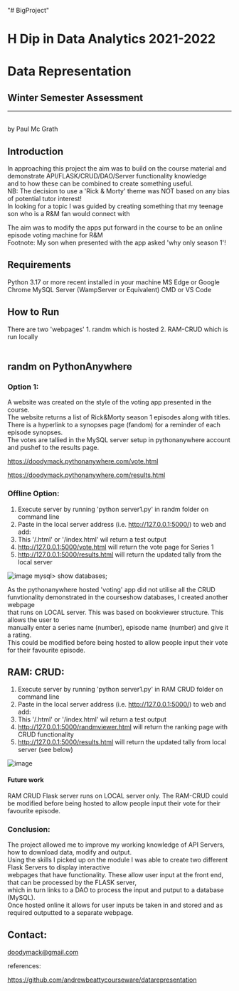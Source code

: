 "# BigProject"  

# H Dip in Data Analytics 2021-2022
# Data Representation
## Winter Semester Assessment
***
<br>
by Paul Mc Grath


## Introduction

In approaching this project the aim was to build on the course material and demonstrate API/FLASK/CRUD/DAO/Server functionality knowledge <br> 
and to how these can be combined to create something useful. <br>
NB: The decision to use a 'Rick & Morty' theme was NOT based on any bias of potential tutor interest! <br>
In looking for a topic I was guided by creating something that my teenage son who is a R&M fan would connect with <br>

The aim was to modify the apps put forward in the course to be an online episode voting machine for R&M <br>
Footnote: My son when presented with the app asked 'why only season 1'! <br>

## Requirements

Python 3.17 or more recent installed in your machine
MS Edge or Google Chrome
MySQL Server (WampServer or Equivalent)
CMD or VS Code 

## How to Run 

There are two 'webpages' 1. randm which is hosted  2. RAM-CRUD which is run locally <br><br>

## randm on PythonAnywhere

### Option 1:

A website was created on the style of the voting app presented in the course. <br>
The website returns a list of Rick&Morty season 1 episodes along with titles. <br>
There is a hyperlink to a synopses page (fandom) for a reminder of each episode synopses. <br>
The votes are tallied in the MySQL server setup in pythonanywhere account and pushef to the results page. <br>

https://doodymack.pythonanywhere.com/vote.html

https://doodymack.pythonanywhere.com/results.html

### Offline Option:

1. Execute server by running 'python server1.py' in randm folder on command line
2. Paste in the local server address (i.e. http://127.0.0.1:5000/) to web and add:
3. This '/.html' or '/index.html' wil return a test output 
4. http://127.0.0.1:5000/vote.html will return the vote page for Series 1
5. http://127.0.0.1:5000/results.html  will return the updated tally from the local server

![image](https://user-images.githubusercontent.com/77808597/210068890-93a8b99b-1d71-4af5-b8ab-f31f098b48f0.png)
mysql> show databases;


As the pythonanywhere hosted 'voting' app did not utilise all the CRUD funvtionality demonstrated in the courseshow databases, I created another webpage<br>
that runs on LOCAL server.  This was based on bookviewer structure.  This allows the user to<br>
manually enter a series name (number), episode name (number) and give it a rating. <br>
This could be modified before being hosted to allow people input their vote for their favourite episode. <br>



## RAM: CRUD:

1. Execute server by running 'python server1.py' in RAM CRUD folder on command line
2. Paste in the local server address (i.e. http://127.0.0.1:5000/) to web and add:
3. This '/.html' or '/index.html' wil return a test output 
4. http://127.0.0.1:5000/randmviewer.html will return the ranking page with CRUD functionality
5. http://127.0.0.1:5000/results.html  will return the updated tally from local server (see below)

![image](https://user-images.githubusercontent.com/77808597/210069000-7d6669fd-9209-48ba-872d-0c8ebb32c38c.png)



#### Future work

RAM CRUD Flask server runs on LOCAL server only. The RAM-CRUD could be modified before being hosted to allow people input their vote for their favourite episode.<br> 


### Conclusion:

The project allowed me to improve my working knowledge of API Servers, how to download data, modify and output. <br> 
Using the skills I picked up on the module I was able to create two different Flask Servers to display interactive <br>
webpages that have functionality.  These allow user input at the front end, that can be processed by the FLASK server, <br>
which in turn links to a DAO to process the input and putput to a database (MySQL). <br>
Once hosted online it allows for user inputs be taken in and stored and as required outputted to a separate webpage.<br>


## Contact: 

[doodymack@gmail.com](mailto:doodymack@gmail.com)


references:

https://github.com/andrewbeattycourseware/datarepresentation

